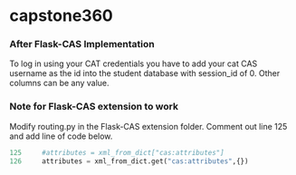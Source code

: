 # capstone360

### After Flask-CAS Implementation
To log in using your CAT credentials you have to add your cat CAS username as the id into the student database with session_id of 0.  Other columns can be any value.

### Note for Flask-CAS extension to work
Modify routing.py in the Flask-CAS extension folder.
Comment out line 125 and add line of code below.
```python
125     #attributes = xml_from_dict["cas:attributes"]
126     attributes = xml_from_dict.get("cas:attributes",{})
```